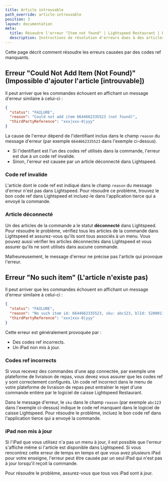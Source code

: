 ```yaml
---
title: Article introuvable
path_override: article-introuvable
position: 3
layout: documentation
meta:
  title: Résoudre l'erreur "Item not found" | Lightspeed Restaurant | HubRise
  description: Instructions de résolution d'erreurs dues à des articles avec codes ref incorrects dans les commandes que vous recevez d'applications tierces.
---
```


Cette page décrit comment résoudre les erreurs causées par des codes ref manquants.

## Erreur "Could Not Add Item (Not Found)" (Impossible d'ajouter l'article [introuvable])

Il peut arriver que les commandes échouent en affichant un message d'erreur similaire à celui-ci :

```json
{
  "status": "FAILURE",
  "reason": "Could not add item 6644662335523 (not found)",
  "thirdPartyReference": "xxx|xxx-0|yyy"
}
```

La cause de l'erreur dépend de l'identifiant inclus dans le champ `reason` du message d'erreur (par exemple `6644662335523` dans l'exemple ci-dessus).

- Si l'identifiant est l'un des codes ref utilisés dans la commande, l'erreur est due à un code ref invalide.
- Sinon, l'erreur est causée par un article déconnecté dans Lightspeed.

### Code ref invalide

L'article dont le code ref est indiqué dans le champ `reason` du message d'erreur n'est pas dans Lightspeed. Pour résoudre ce problème, trouvez le bon code ref dans Lightspeed et incluez-le dans l'application tierce qui a envoyé la commande.

### Article déconnecté

Un des articles de la commande a le statut **déconnecté** dans Lightspeed. Pour résoudre le problème, vérifiez tous les articles de la commande dans Lightspeed et assurez-vous qu'ils sont tous associés à un menu. Vous pouvez aussi vérifier les articles déconnectés dans Lightspeed et vous assurer qu'ils ne sont utilisés dans aucune commande.

Malheureusement, le message d'erreur ne précise pas l'article qui provoque l'erreur.

## Erreur "No such item" (L'article n'existe pas)

Il peut arriver que les commandes échouent en affichant un message d'erreur similaire à celui-ci :

```json
{
  "status": "FAILURE",
  "reason": "No such item id: 6644662335523, sku: abc123, blId: 52000111222",
  "thirdPartyReference": "xxx|xxx-0|yyy"
}
```

Cette erreur est généralement provoquée par :

- Des codes ref incorrects.
- Un iPad non mis à jour.

### Codes ref incorrects

Si vous recevez des commandes d'une app connectée, par exemple une plateforme de livraison de repas, vous devez vous assurer que les codes ref y sont correctement configurés. Un code ref incorrect dans le menu de votre plateforme de livraison de repas peut entraîner le rejet d'une commande entière par le logiciel de caisse Lightspeed Restaurant.

Dans le message d'erreur, le `sku` dans le champ `reason` (par exemple `abc123` dans l'exemple ci-dessus) indique le code ref manquant dans le logiciel de caisse Lightspeed. Pour résoudre le problème, incluez le bon code ref dans l'application tierce qui a envoyé la commande.

### iPad non mis à jour

Si l'iPad que vous utilisez n'a pas un menu à jour, il est possible que l'erreur s'affiche même si l'article est disponible dans Lightspeed. Si vous rencontrez cette erreur de temps en temps et que vous avez plusieurs iPad pour votre enseigne, l'erreur peut être causée par un seul iPad qui n'est pas à jour lorsqu'il reçoit la commande.

Pour résoudre le problème, assurez-vous que tous vos iPad sont à jour.
